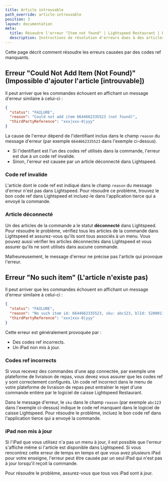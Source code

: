 ```yaml
---
title: Article introuvable
path_override: article-introuvable
position: 3
layout: documentation
meta:
  title: Résoudre l'erreur "Item not found" | Lightspeed Restaurant | HubRise
  description: Instructions de résolution d'erreurs dues à des articles avec codes ref incorrects dans les commandes que vous recevez d'applications tierces.
---
```


Cette page décrit comment résoudre les erreurs causées par des codes ref manquants.

## Erreur "Could Not Add Item (Not Found)" (Impossible d'ajouter l'article [introuvable])

Il peut arriver que les commandes échouent en affichant un message d'erreur similaire à celui-ci :

```json
{
  "status": "FAILURE",
  "reason": "Could not add item 6644662335523 (not found)",
  "thirdPartyReference": "xxx|xxx-0|yyy"
}
```

La cause de l'erreur dépend de l'identifiant inclus dans le champ `reason` du message d'erreur (par exemple `6644662335523` dans l'exemple ci-dessus).

- Si l'identifiant est l'un des codes ref utilisés dans la commande, l'erreur est due à un code ref invalide.
- Sinon, l'erreur est causée par un article déconnecté dans Lightspeed.

### Code ref invalide

L'article dont le code ref est indiqué dans le champ `reason` du message d'erreur n'est pas dans Lightspeed. Pour résoudre ce problème, trouvez le bon code ref dans Lightspeed et incluez-le dans l'application tierce qui a envoyé la commande.

### Article déconnecté

Un des articles de la commande a le statut **déconnecté** dans Lightspeed. Pour résoudre le problème, vérifiez tous les articles de la commande dans Lightspeed et assurez-vous qu'ils sont tous associés à un menu. Vous pouvez aussi vérifier les articles déconnectés dans Lightspeed et vous assurer qu'ils ne sont utilisés dans aucune commande.

Malheureusement, le message d'erreur ne précise pas l'article qui provoque l'erreur.

## Erreur "No such item" (L'article n'existe pas)

Il peut arriver que les commandes échouent en affichant un message d'erreur similaire à celui-ci :

```json
{
  "status": "FAILURE",
  "reason": "No such item id: 6644662335523, sku: abc123, blId: 52000111222",
  "thirdPartyReference": "xxx|xxx-0|yyy"
}
```

Cette erreur est généralement provoquée par :

- Des codes ref incorrects.
- Un iPad non mis à jour.

### Codes ref incorrects

Si vous recevez des commandes d'une app connectée, par exemple une plateforme de livraison de repas, vous devez vous assurer que les codes ref y sont correctement configurés. Un code ref incorrect dans le menu de votre plateforme de livraison de repas peut entraîner le rejet d'une commande entière par le logiciel de caisse Lightspeed Restaurant.

Dans le message d'erreur, le `sku` dans le champ `reason` (par exemple `abc123` dans l'exemple ci-dessus) indique le code ref manquant dans le logiciel de caisse Lightspeed. Pour résoudre le problème, incluez le bon code ref dans l'application tierce qui a envoyé la commande.

### iPad non mis à jour

Si l'iPad que vous utilisez n'a pas un menu à jour, il est possible que l'erreur s'affiche même si l'article est disponible dans Lightspeed. Si vous rencontrez cette erreur de temps en temps et que vous avez plusieurs iPad pour votre enseigne, l'erreur peut être causée par un seul iPad qui n'est pas à jour lorsqu'il reçoit la commande.

Pour résoudre le problème, assurez-vous que tous vos iPad sont à jour.
